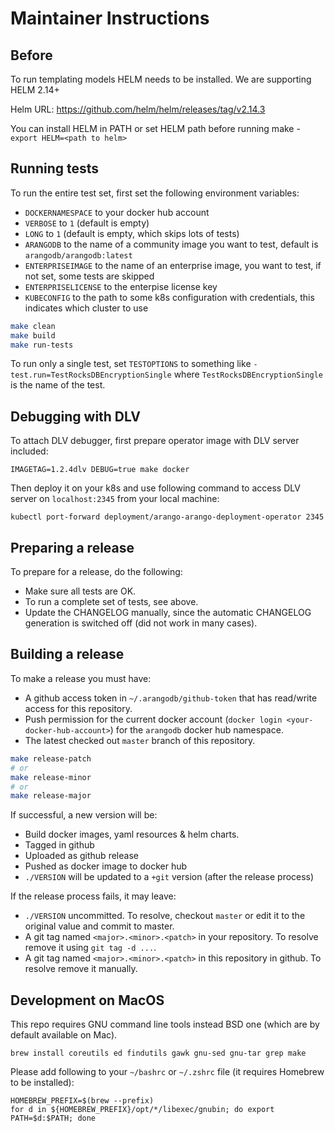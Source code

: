 # Maintainer Instructions

## Before

To run templating models HELM needs to be installed. We are supporting HELM 2.14+

Helm URL: https://github.com/helm/helm/releases/tag/v2.14.3

You can install HELM in PATH or set HELM path before running make - `export HELM=<path to helm>`

## Running tests

To run the entire test set, first set the following environment variables:

  - `DOCKERNAMESPACE` to your docker hub account
  - `VERBOSE` to `1` (default is empty)
  - `LONG` to `1` (default is empty, which skips lots of tests)
  - `ARANGODB` to the name of a community image you want to test,
    default is `arangodb/arangodb:latest`
  - `ENTERPRISEIMAGE` to the name of an enterprise image, you want to
    test, if not set, some tests are skipped
  - `ENTERPRISELICENSE` to the enterpise license key
  - `KUBECONFIG` to the path to some k8s configuration with
    credentials, this indicates which cluster to use

```bash
make clean
make build
make run-tests
```

To run only a single test, set `TESTOPTIONS` to something like
`-test.run=TestRocksDBEncryptionSingle` where
`TestRocksDBEncryptionSingle` is the name of the test.

## Debugging with DLV

To attach DLV debugger, first prepare operator image with DLV server included:
```shell
IMAGETAG=1.2.4dlv DEBUG=true make docker
```

Then deploy it on your k8s and use following command to access DLV server on `localhost:2345` from your local machine:
```shell
kubectl port-forward deployment/arango-arango-deployment-operator 2345
```

## Preparing a release

To prepare for a release, do the following:

- Make sure all tests are OK.
- To run a complete set of tests, see above.
- Update the CHANGELOG manually, since the automatic CHANGELOG
  generation is switched off (did not work in many cases).

## Building a release

To make a release you must have:

- A github access token in `~/.arangodb/github-token` that has read/write access
  for this repository.
- Push permission for the current docker account (`docker login <your-docker-hub-account>`)
  for the `arangodb` docker hub namespace.
- The latest checked out `master` branch of this repository.

```bash
make release-patch
# or
make release-minor
# or
make release-major
```

If successful, a new version will be:

- Build docker images, yaml resources & helm charts.
- Tagged in github
- Uploaded as github release
- Pushed as docker image to docker hub
- `./VERSION` will be updated to a `+git` version (after the release process)

If the release process fails, it may leave:

- `./VERSION` uncommitted. To resolve, checkout `master` or edit it to
  the original value and commit to master.
- A git tag named `<major>.<minor>.<patch>` in your repository.
  To resolve remove it using `git tag -d ...`.
- A git tag named `<major>.<minor>.<patch>` in this repository in github.
  To resolve remove it manually.

## Development on MacOS

This repo requires GNU command line tools instead BSD one (which are by default available on Mac).
```shell
brew install coreutils ed findutils gawk gnu-sed gnu-tar grep make
```

Please add following to your `~/bashrc` or `~/.zshrc` file (it requires Homebrew to be installed):

```shell
HOMEBREW_PREFIX=$(brew --prefix)
for d in ${HOMEBREW_PREFIX}/opt/*/libexec/gnubin; do export PATH=$d:$PATH; done
```
